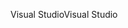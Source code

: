 <span data-ttu-id="013c1-101">Visual Studio</span><span class="sxs-lookup"><span data-stu-id="013c1-101">Visual Studio</span></span>